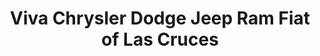 ---
title: "Viva Chrysler Dodge Jeep Ram Fiat of Las Cruces"
url: /las-cruces/viva-chrysler-dodge-jeep-ram-fiat-of-las-cruces/
shop: Autohaus
---